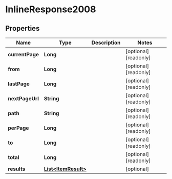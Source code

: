 

# InlineResponse2008


## Properties

| Name | Type | Description | Notes |
|------------ | ------------- | ------------- | -------------|
|**currentPage** | **Long** |  |  [optional] [readonly] |
|**from** | **Long** |  |  [optional] [readonly] |
|**lastPage** | **Long** |  |  [optional] [readonly] |
|**nextPageUrl** | **String** |  |  [optional] [readonly] |
|**path** | **String** |  |  [optional] [readonly] |
|**perPage** | **Long** |  |  [optional] [readonly] |
|**to** | **Long** |  |  [optional] [readonly] |
|**total** | **Long** |  |  [optional] [readonly] |
|**results** | [**List&lt;ItemResult&gt;**](ItemResult.md) |  |  [optional] |



